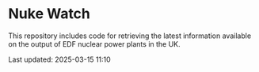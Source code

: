 # Nuke Watch

This repository includes code for retrieving the latest information available on the output of EDF nuclear power plants in the UK.

Last updated: 2025-03-15 11:10